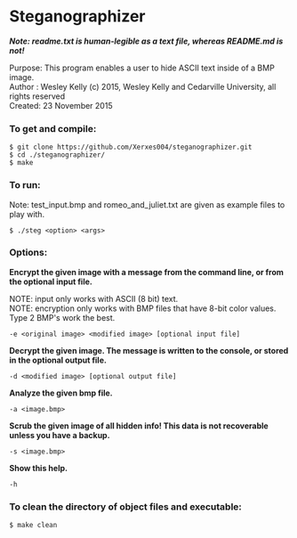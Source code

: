 <h1>Steganographizer</h1>

<p><i><strong>Note: readme.txt is human-legible as a text file, whereas README.md is not!</strong></i><p>

<p>Purpose: This program enables a user to hide ASCII text inside of a BMP image.<br>
Author : Wesley Kelly (c) 2015, Wesley Kelly and Cedarville University, all rights reserved<br>
Created: 23 November 2015</p>

<h3>To get and compile:</h3>
<pre><code>$ git clone https://github.com/Xerxes004/steganographizer.git
$ cd ./steganographizer/
$ make</code></pre>

<h3>To run:</h3>

<p>Note: test_input.bmp and romeo_and_juliet.txt are given as example files to play with.</p>
<pre><code>$ ./steg &lt;option&gt; &lt;args&gt;</code></pre>

<h3>Options:</h3>

<p><strong>Encrypt the given image with a message from the command line, or from the optional input file.</strong></p>
<p>NOTE: input only works with ASCII (8 bit) text.<br>
NOTE: encryption only works with BMP files that have 8-bit color values. Type 2 BMP's work the best.</p>
<pre><code>-e &lt;original image&gt; &lt;modified image&gt; [optional input file]</code></pre>

<p><strong>Decrypt the given image. The message is written to the console, or stored in the optional output file.</strong></p>
<pre><code>-d &lt;modified image&gt; [optional output file]</code></pre>

<p><strong>Analyze the given bmp file.</strong></p>
<pre><code>-a &lt;image.bmp&gt;</code></pre>

<p><strong>Scrub the given image of all hidden info! This data is not recoverable unless you have a backup.</strong></p>
<pre><code>-s &lt;image.bmp&gt;</code></pre>

<p><strong>Show this help.</strong></p>
<pre><code>-h</code></pre>
<h3>To clean the directory of object files and executable: </h3>
<pre><code>$ make clean</code></pre>